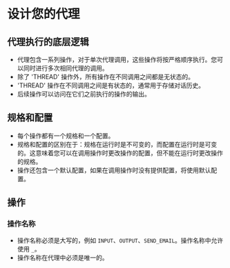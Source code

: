 # 设计您的代理

## 代理执行的底层逻辑

* 代理包含一系列操作，对于单次代理调用，这些操作将按严格顺序执行。您可以同时进行多次相同代理的调用。
* 除了 'THREAD' 操作外，所有操作在不同调用之间都是无状态的。
* 'THREAD' 操作在不同调用之间是有状态的，通常用于存储对话历史。
* 后续操作可以访问在它们之前执行的操作的输出。

## 规格和配置
* 每个操作都有一个规格和一个配置。
* 规格和配置的区别在于：规格在运行时是不可变的，而配置在运行时是可变的。这意味着您可以在调用操作时更改操作的配置，但不能在运行时更改操作的规格。
* 操作还包含一个默认配置，如果在调用操作时没有提供配置，将使用默认配置。

## 操作

### 操作名称

* 操作名称必须是大写的，例如 `INPUT`、`OUTPUT`、`SEND_EMAIL`。操作名称中允许使用 `_`。
* 操作名称在代理中必须是唯一的。
